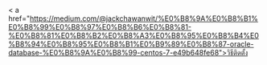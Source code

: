 < a href="https://medium.com/@jackchawanwit/%E0%B8%9A%E0%B8%B1%E0%B8%99%E0%B8%97%E0%B8%B6%E0%B8%81-%E0%B8%81%E0%B8%B2%E0%B8%A3%E0%B8%95%E0%B8%B4%E0%B8%94%E0%B8%95%E0%B8%B1%E0%B9%89%E0%B8%87-oracle-database-%E0%B8%9A%E0%B8%99-centos-7-e49b648fe68">วิธีติดตั้ง</a>
